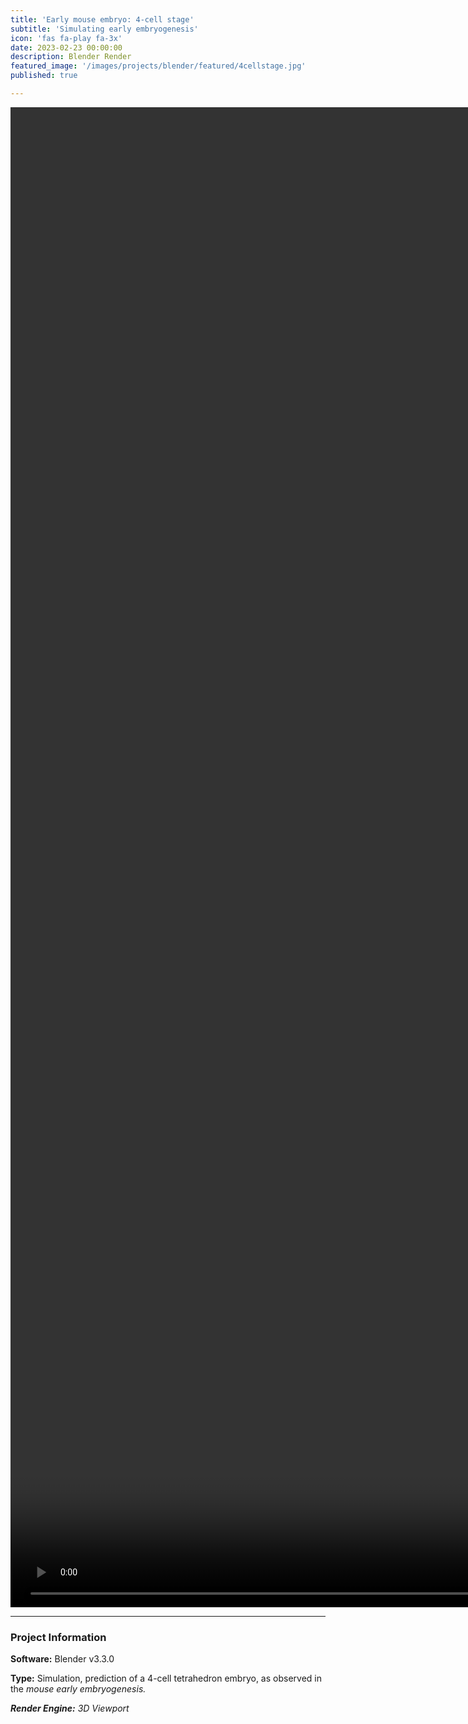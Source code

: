 ```yaml
---
title: 'Early mouse embryo: 4-cell stage'
subtitle: 'Simulating early embryogenesis'
icon: 'fas fa-play fa-3x'
date: 2023-02-23 00:00:00
description: Blender Render
featured_image: '/images/projects/blender/featured/4cellstage.jpg'
published: true

---
```


<video style="width:100vh; height:60vh;" controls loop autoplay>
    <source src="{{site.baseurl}}/images/projects/blender/full_size/4cellstage.mp4" type="video/mp4">
</video>

---

### Project Information

**Software:** Blender v3.3.0

**Type:** Simulation, prediction of a 4-cell tetrahedron embryo, as observed in the <i>mouse<i> early embryogenesis.

**Render Engine:** 3D Viewport
